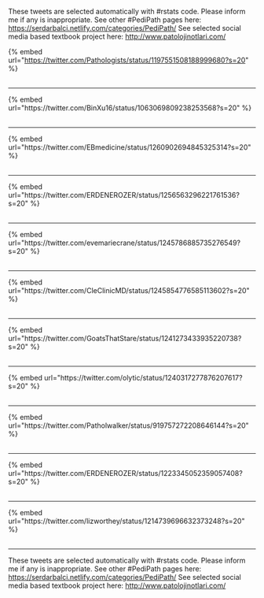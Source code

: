 

These tweets are selected automatically with #rstats code. Please inform me if any is inappropriate.
See other #PediPath pages here: https://serdarbalci.netlify.com/categories/PediPath/ 
See selected social media based textbook project here: http://www.patolojinotlari.com/

{% embed url="https://twitter.com/Pathologists/status/1197551508188999680?s=20" %}<br>
<br>
<hr>
{% embed url="https://twitter.com/BinXu16/status/1063069809238253568?s=20" %}<br>
<br>
<hr>
{% embed url="https://twitter.com/EBmedicine/status/1260902694845325314?s=20" %}<br>
<br>
<hr>
{% embed url="https://twitter.com/ERDENEROZER/status/1256563296221761536?s=20" %}<br>
<br>
<hr>
{% embed url="https://twitter.com/evemariecrane/status/1245786885735276549?s=20" %}<br>
<br>
<hr>
{% embed url="https://twitter.com/CleClinicMD/status/1245854776585113602?s=20" %}<br>
<br>
<hr>
{% embed url="https://twitter.com/GoatsThatStare/status/1241273433935220738?s=20" %}<br>
<br>
<hr>
{% embed url="https://twitter.com/olytic/status/1240317277876207617?s=20" %}<br>
<br>
<hr>
{% embed url="https://twitter.com/Patholwalker/status/919757272208646144?s=20" %}<br>
<br>
<hr>
{% embed url="https://twitter.com/ERDENEROZER/status/1223345052359057408?s=20" %}<br>
<br>
<hr>
{% embed url="https://twitter.com/lizworthey/status/1214739696632373248?s=20" %}<br>
<br>
<hr>


These tweets are selected automatically with #rstats code. Please inform me if any is inappropriate.
See other #PediPath pages here: https://serdarbalci.netlify.com/categories/PediPath/ 
See selected social media based textbook project here: http://www.patolojinotlari.com/
